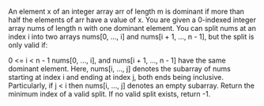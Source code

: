 An element x of an integer array arr of length m is dominant if more than half the elements of arr have a value of x.
You are given a 0-indexed integer array nums of length n with one dominant element.
You can split nums at an index i into two arrays nums[0, ..., i] and nums[i + 1, ..., n - 1], but the split is only valid if:

0 <= i < n - 1
nums[0, ..., i], and nums[i + 1, ..., n - 1] have the same dominant element.
Here, nums[i, ..., j] denotes the subarray of nums starting at index i and ending at index j, both ends being inclusive. Particularly, if j < i then nums[i, ..., j] denotes an empty subarray.
Return the minimum index of a valid split. If no valid split exists, return -1.
